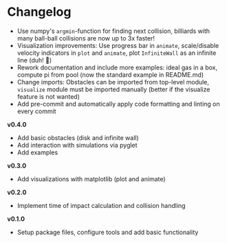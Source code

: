 # Changelog

- Use numpy's `argmin`-function for finding next collision, billiards with many ball-ball collisions are now up to 3x faster!
- Visualization improvements: Use progress bar in `animate`, scale/disable velocity indicators in `plot` and `animate`, plot `InfiniteWall` as an infinite line (duh! 🤦)
- Rework documentation and include more examples: ideal gas in a box, compute pi from pool (now the standard example in README.md)
- Change imports: Obstacles can be imported from top-level module, `visualize` module must be imported manually (better if the visualize feature is not wanted)
- Add pre-commit and automatically apply code formatting and linting on every commit

**v0.4.0**
- Add basic obstacles (disk and infinite wall)
- Add interaction with simulations via pyglet
- Add examples

**v0.3.0**
- Add visualizations with matplotlib (plot and animate)

**v0.2.0**
- Implement time of impact calculation and collision handling

**v0.1.0**
- Setup package files, configure tools and add basic functionality
